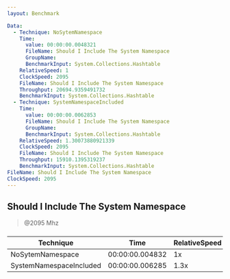 ```yaml
---
layout: Benchmark

Data: 
  - Technique: NoSytemNamespace
    Time: 
      value: 00:00:00.0048321
      FileName: Should I Include The System Namespace
      GroupName: 
      BenchmarkInput: System.Collections.Hashtable
    RelativeSpeed: 1
    ClockSpeed: 2095
    FileName: Should I Include The System Namespace
    Throughput: 20694.9359491732
    BenchmarkInput: System.Collections.Hashtable
  - Technique: SystemNamespaceIncluded
    Time: 
      value: 00:00:00.0062853
      FileName: Should I Include The System Namespace
      GroupName: 
      BenchmarkInput: System.Collections.Hashtable
    RelativeSpeed: 1.30073880921339
    ClockSpeed: 2095
    FileName: Should I Include The System Namespace
    Throughput: 15910.1395319237
    BenchmarkInput: System.Collections.Hashtable
FileName: Should I Include The System Namespace
ClockSpeed: 2095
---
```

Should I Include The System Namespace
-------------------------------------
> @2095 Mhz


### 


|Technique              |Time           |RelativeSpeed|Throughput|
|-----------------------|---------------|-------------|----------|
|NoSytemNamespace       |00:00:00.004832|1x           |20694.94/s|
|SystemNamespaceIncluded|00:00:00.006285|1.3x         |15910.14/s|
